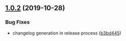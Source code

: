 ## [1.0.2](https://github.com/Dashlane/ui-components/compare/v1.0.1...v1.0.2) (2019-10-28)

### Bug Fixes

- changelog generation in release process ([b3bd445](https://github.com/Dashlane/ui-components/commit/b3bd4454431f41aceeb33f808447d7f0e9ff8346))
